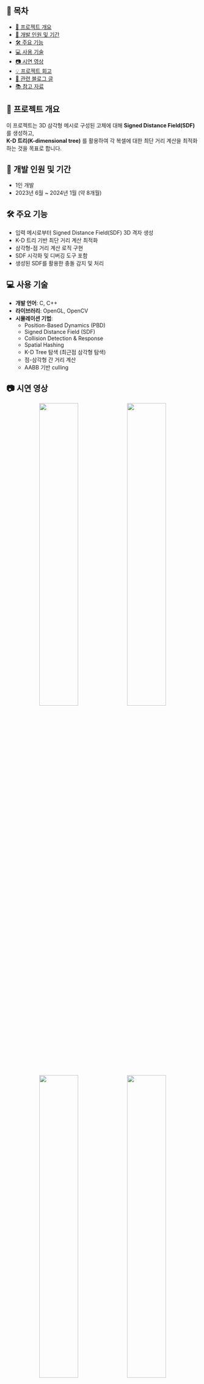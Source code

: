 ## 📑 목차
- [🧾 프로젝트 개요](#-프로젝트-개요)
- [📆 개발 인원 및 기간](#-개발-인원-및-기간)
- [🛠️ 주요 기능](#️-주요-기능)
- [💻 사용 기술](#-사용-기술)
- [📷 시연 영상](#-시연-영상)
- [💡 프로젝트 회고](#-프로젝트-회고)
- [🔖 관련 블로그 글](#-관련-블로그-글)
- [📚 참고 자료](#-참고-자료)

## 🧾 프로젝트 개요
이 프로젝트는 3D 삼각형 메시로 구성된 고체에 대해 **Signed Distance Field(SDF)** 를 생성하고,  
 **K-D 트리(K-dimensional tree)** 를 활용하여 각 복셀에 대한 최단 거리 계산을 최적화하는 것을 목표로 합니다.


## 📆 개발 인원 및 기간
- 1인 개발
- 2023년 6월 ~ 2024년 1월 (약 8개월)



## 🛠️ 주요 기능
- 입력 메시로부터 Signed Distance Field(SDF) 3D 격자 생성
- K-D 트리 기반 최단 거리 계산 최적화
- 삼각형-점 거리 계산 로직 구현
- SDF 시각화 및 디버깅 도구 포함
- 생성된 SDF를 활용한 충돌 감지 및 처리



## 💻 사용 기술
- **개발 언어**: C, C++
- **라이브러리**: OpenGL, OpenCV
- **시뮬레이션 기법**:
  - Position-Based Dynamics (PBD)
  - Signed Distance Field (SDF)
  - Collision Detection & Response
  - Spatial Hashing
  - K-D Tree 탐색 (최근점 삼각형 탐색)
  - 점-삼각형 간 거리 계산
  - AABB 기반 culling
  

## 📷 시연 영상
<p align="center">
  <img src="https://github.com/user-attachments/assets/cd435f89-39eb-44a6-a240-41c691e5e963" width="45%">
  <img src="https://github.com/user-attachments/assets/959a3b2f-9261-4467-856a-0d8e0f62855e" width="45%"><br>
  <img src="https://github.com/user-attachments/assets/4e1b82a9-a941-41d4-b9a8-480f4b562da4" width="45%">
  <img src="https://github.com/user-attachments/assets/72b28dcd-94e8-46ac-81ec-90e0ca17f708" width="45%">
</p>


[🔗 시연 영상 링크 (Youtube)](https://www.youtube.com/playlist?list=PLL7N-Nw3U-P1VskT4llhvH_EJs00NhZ-c)



## 💡 프로젝트 회고
이전에 진행했던 SDF 기반 충돌 처리는 방정식으로 표현 가능한 물체에 대해서만 가능했습니다.
이를 해결하기 위해 **임의의 메시에 대해 SDF**를 생성하고, 더 나아가 **K-D 트리 탐색을 통해 알고리즘적으로 연산을 줄이는 경험**을 할 수 있었습니다.

이러한 알고리즘 최적화 경험은 물리 기반 시뮬레이션, 게임 충돌 처리, 로봇 경로 탐색 등 다양한 실시간 시스템에 적용될 수 있습니다.  



## 🔖 관련 블로그 글
- [🔗 자세한 구현 및 학습 과정 정리 (Tistory)](https://coding-l7.tistory.com/category/%EB%AC%BC%EB%A6%AC%20%EA%B8%B0%EB%B0%98%20%EC%8B%9C%EB%AE%AC%EB%A0%88%EC%9D%B4%EC%85%98/Cloth%20Simulation)

  
## 📚 참고 자료

### Generating SDF
- [Generating Signed Distance Fields from Triangle Meshes – Bærentzen & Aanæs](https://www2.imm.dtu.dk/pubdb/edoc/imm1289.pdf)

### SDF:
- https://mshgrid.com/2021/02/07/computing-the-sign-of-discrete-distance-fields/

### AABB tree:
- https://mshgrid.com/2021/01/17/aabb-tree/

### K-D tree:
- https://www.baeldung.com/cs/k-d-trees#:~:text=A%20K%2DD%20Tree%20is%20a,one%20of%20the%20K%20dimensions.

